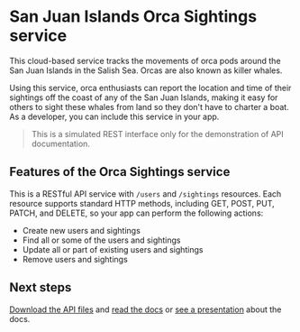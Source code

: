 # San Juan Islands Orca Sightings service

This cloud-based service tracks the movements of orca pods around the San Juan Islands in the Salish Sea. Orcas are also known as killer whales.

Using this service, orca enthusiasts can report the location and time of their sightings off the coast of any of the San Juan Islands, making it easy for others to sight these whales from land so they don't have to charter a boat. As a developer, you can include this service in your app.

> This is a simulated REST interface only for the demonstration of API documentation.

## Features of the Orca Sightings service

This is a RESTful API service with `/users` and `/sightings` resources. Each resource supports standard HTTP methods, including GET, POST, PUT, PATCH, and DELETE, so your app can perform the following actions:

* Create new users and sightings
* Find all or some of the users and sightings
* Update all or part of existing users and sightings
* Remove users and sightings

## Next steps

[Download the API files](https://github.com/juliebro/orca-sightings-api/tree/main/api) and [read the docs](https://juliebro.github.io/orca-sightings-api/) or [see a presentation](https://www.canva.com/design/DAGrHXdgxLU/XUMvjvBKm1j3Us_RgC1RfA/view?utm_content=DAGrHXdgxLU&utm_campaign=designshare&utm_medium=link2&utm_source=uniquelinks&utlId=h6cc8cd8d08) about the docs.

